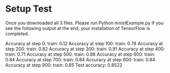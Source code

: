 # Setup Test
Once you downloaded all 3 files. Please run Python mnistExample.py
If you see the following output at the end, your installation of TensorFlow is completed.

Accuracy at step 0: train: 0.12
Accuracy at step 100: train: 0.78
Accuracy at step 200: train: 0.82
Accuracy at step 300: train: 0.91
Accuracy at step 400: train: 0.71
Accuracy at step 500: train: 0.88
Accuracy at step 600: train: 0.84
Accuracy at step 700: train: 0.84
Accuracy at step 800: train: 0.84
Accuracy at step 900: train: 0.85
Test accuracy: 0.8522
